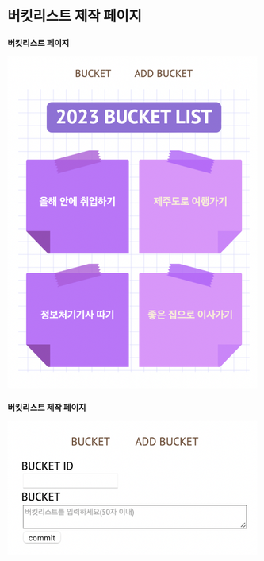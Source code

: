 # 버킷리스트 제작 페이지

### 버킷리스트 페이지
![Captum](./resource/buketlist.png)

### 버킷리스트 제작 페이지
![Captum](./resource/create_buket.png)
